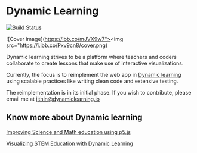 # Dynamic Learning

[![Build Status](https://travis-ci.com/dynamic-learning/next-client.svg?branch=dev)](https://travis-ci.com/dynamic-learning/next-client)

![Cover image](https://ibb.co/mJVX9w7"><img src="https://i.ibb.co/Pxv9cn8/cover.png)

Dynamic learning strives to be a platform where teachers and coders collaborate to create lessons that make use of interactive visualizations.

Currently, the focus is to reimplement the web app in [Dynamic learning](https://www.dynamiclearning.io/) using scalable practices like writing clean code and extensive testing.

The reimplementation is in its initial phase. If you wish to contribute, please email me at jithin@dynamiclearning.io

## Know more about Dynamic learning

[Improving Science and Math education using p5.js](https://medium.com/processing-foundation/improving-science-and-math-education-using-p5-js-d434beea465c)

[Visualizing STEM Education with Dynamic Learning](https://medium.com/processing-foundation/visualizing-stem-education-with-dynamic-learning-4106748c6fcd)
